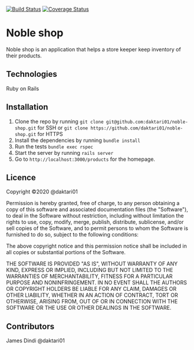 [![Build Status](https://travis-ci.org/daktari01/noble-shop.svg?branch=develop)](https://travis-ci.org/daktari01/noble-shop)
[![Coverage Status](https://coveralls.io/repos/github/daktari01/noble-shop/badge.svg?branch=master)](https://coveralls.io/github/daktari01/noble-shop?branch=master)
# Noble shop
Noble shop is an application that helps a store keeper keep inventory of their products.

## Technologies
Ruby on Rails

## Installation
1. Clone the repo by running `git clone git@github.com:daktari01/noble-shop.git` for SSH or `git clone https://github.com/daktari01/noble-shop.git` for HTTPS
2. Install the dependencies by running `bundle install`
3. Run the tests `bundle exec rspec`
4. Start the server by running `rails server`
5. Go to `http://localhost:3000/products` for the homepage.

## Licence
Copyright ©2020 @daktari01

Permission is hereby granted, free of charge, to any person obtaining a copy of this software and associated documentation files (the "Software"), to deal in the Software without restriction, including without limitation the rights to use, copy, modify, merge, publish, distribute, sublicense, and/or sell copies of the Software, and to permit persons to whom the Software is furnished to do so, subject to the following conditions:

The above copyright notice and this permission notice shall be included in all copies or substantial portions of the Software.

THE SOFTWARE IS PROVIDED "AS IS", WITHOUT WARRANTY OF ANY KIND, EXPRESS OR IMPLIED, INCLUDING BUT NOT LIMITED TO THE WARRANTIES OF MERCHANTABILITY, FITNESS FOR A PARTICULAR PURPOSE AND NONINFRINGEMENT. IN NO EVENT SHALL THE AUTHORS OR COPYRIGHT HOLDERS BE LIABLE FOR ANY CLAIM, DAMAGES OR OTHER LIABILITY, WHETHER IN AN ACTION OF CONTRACT, TORT OR OTHERWISE, ARISING FROM, OUT OF OR IN CONNECTION WITH THE SOFTWARE OR THE USE OR OTHER DEALINGS IN THE SOFTWARE.

## Contributors
James Dindi @daktari01
